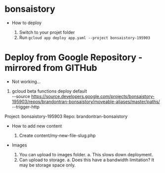 # bonsaistory

* How to deploy

  1. Switch to your projet folder
  2. Run `gcloud app deploy app.yaml --project bonsaistory-195903`

# Deploy from Google Repository - mirrored from GITHub
  - Not working...
  1. gcloud beta functions deploy default \
  --source https://source.developers.google.com/projects/bonsaistory-195903/repos/brandontran-bonsaistory/moveable-aliases/master/paths/ \
  --trigger-http

Project: bonsaistory-195903
Repo: brandontran-bonsaistory


* How to add new content

  1. Create content/my-new-file-slug.php

* Images
  1. You can upload to images folder.
    a. This slows down deployment.
  2. Can upload to storage.
    a. Does this have a bandwidth limitation? It may be storage space only.

